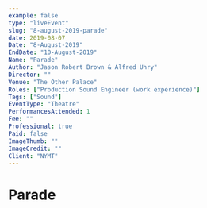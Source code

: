 ```yaml
---
example: false
type: "liveEvent"
slug: "8-august-2019-parade"
date: 2019-08-07
Date: "8-August-2019"
EndDate: "10-August-2019"
Name: "Parade"
Author: "Jason Robert Brown & Alfred Uhry"
Director: ""
Venue: "The Other Palace"
Roles: ["Production Sound Engineer (work experience)"]
Tags: ["Sound"]
EventType: "Theatre"
PerformancesAttended: 1
Fee: ""
Professional: true
Paid: false
ImageThumb: ""
ImageCredit: ""
Client: "NYMT"
---
```


# Parade